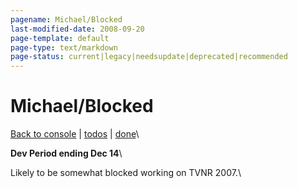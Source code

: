 ```yaml
---
pagename: Michael/Blocked
last-modified-date: 2008-09-20
page-template: default
page-type: text/markdown
page-status: current|legacy|needsupdate|deprecated|recommended
---
```

Michael/Blocked
===============

[Back to console](/Developers/) \| [todos](Todo) \| [done](Done)\

**Dev Period ending Dec 14**\

Likely to be somewhat blocked working on TVNR 2007.\
